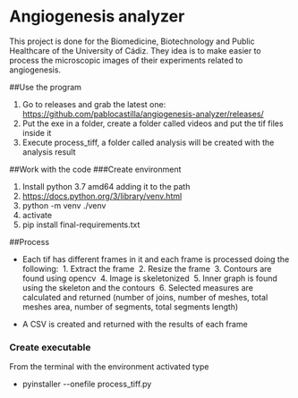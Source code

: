 # Angiogenesis analyzer
This project is done for the Biomedicine, Biotechnology and Public Healthcare of the University of Cádiz. They idea is to make easier to process the microscopic images of their experiments related to angiogenesis.

##Use the program
1. Go to releases and grab the latest one: https://github.com/pablocastilla/angiogenesis-analyzer/releases/
2. Put the exe in a folder, create a folder called videos and put the tif files inside it
3. Execute process_tiff, a folder called analysis will be created with the analysis result 

##Work with the code
###Create environment
1. Install python 3.7 amd64 adding it to the path
2. https://docs.python.org/3/library/venv.html
3. python -m venv ./venv
4. activate
5. pip install final-requirements.txt

##Process
- Each tif has different frames in it and each frame is processed doing the following:
&nbsp;1. Extract the frame
&nbsp;2. Resize the frame
&nbsp;3. Contours are found using opencv
&nbsp;4. Image is skeletonized
&nbsp;5. Inner graph is found using the skeleton and the contours
&nbsp;6. Selected measures are calculated and returned (number of joins, number of meshes, total meshes area, number of segments, total segments length)

- A CSV is created and returned with the results of each frame

### Create executable
From the terminal with the environment activated type
- pyinstaller --onefile process_tiff.py


